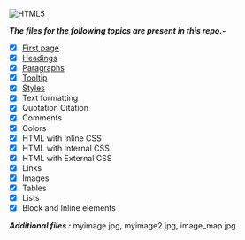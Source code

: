 ![HTML5](https://upload.wikimedia.org/wikipedia/commons/thumb/6/61/HTML5_logo_and_wordmark.svg/240px-HTML5_logo_and_wordmark.svg.png)

***The files for the following topics are present in this repo.-***  

- [x] [First page](https://github.com/tridibsamanta/WebDev/blob/master/HTML/FirstPage.html)
- [x] [Headings](https://github.com/tridibsamanta/WebDev/blob/master/HTML/Headings.html)
- [x] [Paragraphs](https://github.com/tridibsamanta/WebDev/blob/master/HTML/Paragraphs.html)
- [x] [Tooltip](https://github.com/tridibsamanta/WebDev/blob/master/HTML/Tooltip.html)
- [x] [Styles](https://github.com/tridibsamanta/WebDev/blob/master/HTML/Styles.html)
- [x] Text formatting
- [x] Quotation Citation
- [x] Comments
- [x] Colors
- [x] HTML with Inline CSS
- [x] HTML with Internal CSS
- [x] HTML with External CSS
- [x] Links
- [x] Images
- [x] Tables
- [x] Lists
- [x] Block and Inline elements

***Additional files :*** myimage.jpg, myimage2.jpg, image_map.jpg 

